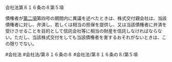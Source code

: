 会社法第８１６条の８第５項

債権者が[第二項](会社法＿＿＿＿第８１６条の８第２項)第四号の期間内に異議を述べたときは、株式交付親会社は、当該債権者に対し、弁済し、若しくは相当の担保を提供し、又は当該債権者に弁済を受けさせることを目的として信託会社等に相当の財産を信託しなければならない。ただし、当該株式交付をしても当該債権者を害するおそれがないときは、この限りでない。

#会社法
#会社法/第８１６条の８
#会社法/第８１６条の８/第５項
